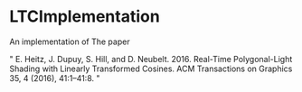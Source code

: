 # LTCImplementation

An implementation of The paper

" E. Heitz, J. Dupuy, S. Hill, and D. Neubelt. 2016. Real-Time  Polygonal-Light Shading with Linearly Transformed Cosines. ACM  Transactions on Graphics 35, 4 (2016), 41:1–41:8. "

